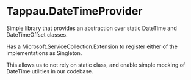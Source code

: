 # Tappau.DateTimeProvider
Simple library that provides an abstraction over static DateTime and DateTimeOffset classes.

Has a Microsoft.ServiceCollection.Extension to register either of the implementations as Singleton.

This allows us to not rely on static class, and enable simple mocking of DateTime utilities in our codebase.
